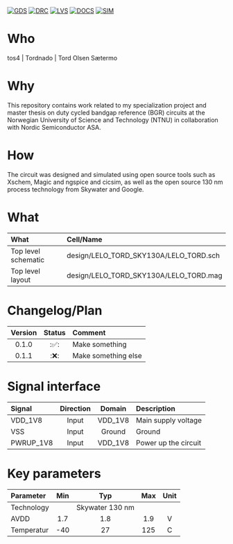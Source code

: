 [![GDS](../../actions/workflows/gds.yaml/badge.svg)](../../actions/workflows/gds.yaml)
[![DRC](../../actions/workflows/drc.yaml/badge.svg)](../../actions/workflows/drc.yaml)
[![LVS](../../actions/workflows/lvs.yaml/badge.svg)](../../actions/workflows/lvs.yaml)
[![DOCS](../../actions/workflows/docs.yaml/badge.svg)](../../actions/workflows/docs.yaml)
[![SIM](../../actions/workflows/sim.yaml/badge.svg)](../../actions/workflows/sim.yaml)


# Who

tos4 | Tordnado | Tord Olsen Sætermo


# Why

This repository contains work related to my specialization project and master thesis on duty cycled bandgap reference (BGR) circuits at the Norwegian University of Science and Technology (NTNU) in collaboration with Nordic Semiconductor ASA.


# How

The circuit was designed and simulated using open source tools such as Xschem, Magic and ngspice and cicsim, as well as the open source 130 nm process technology from Skywater and Google.


# What

| What                | Cell/Name			       |
| :---                | :---     			       |
| Top level schematic | design/LELO_TORD_SKY130A/LELO_TORD.sch |
| Top level layout    | design/LELO_TORD_SKY130A/LELO_TORD.mag |


# Changelog/Plan

| Version | Status | Comment             |
| :---:   | :---:  | :---                |
| 0.1.0   | :✅:   | Make something      |
| 0.1.1   | :❌:   | Make something else |


# Signal interface

| Signal       | Direction | Domain  | Description                               |
| :---         | :---:     | :---:   | :---                                      |
| VDD_1V8      | Input     | VDD_1V8 | Main supply voltage                       |
| VSS          | Input     | Ground  | Ground                                    |
| PWRUP_1V8    | Input     | VDD_1V8 | Power up the circuit                      |


# Key parameters

| Parameter  | Min   | Typ             | Max   | Unit  |
| :---       | :---: | :---:           | :---: | :---: |
| Technology |       | Skywater 130 nm |       |       |
| AVDD       | 1.7   | 1.8             | 1.9   | V     |
| Temperatur | -40   | 27              | 125   | C     |
